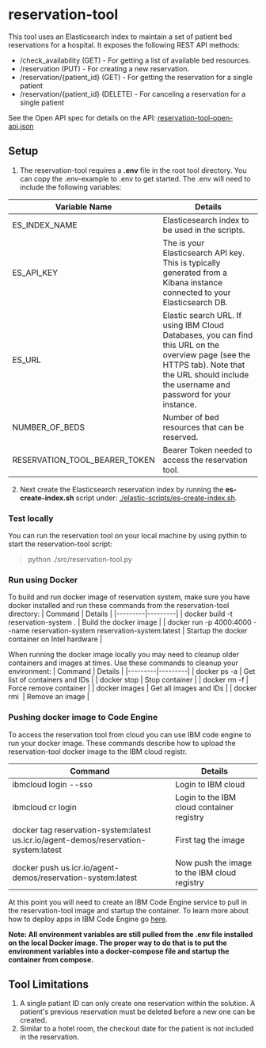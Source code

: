 # reservation-tool
This tool uses an Elasticsearch index to maintain a set of patient bed reservations for a hospital. It exposes the following REST API methods:

- /check_availability (GET) - For getting a list of available bed resources.
- /reservation (PUT) - For creating a new reservation.
- /reservation/{patient_id} (GET) - For getting the reservation for a single patient
- /reservation/{patient_id} (DELETE) - For canceling a reservation for a single patient

See the Open API spec for details on the API: [reservation-tool-open-api.json](./reservation-tool-open-api.json)

## Setup
1. The reservation-tool requires a **.env** file in the root tool directory. You can copy the .env-example to .env to get started. The .env will need to include the following variables:

| Variable Name | Details |
|---------------|---------|
| ES_INDEX_NAME | Elasticesearch index to be used in the scripts. |
| ES_API_KEY | The is your Elasticsearch API key. This is typically generated from a Kibana instance connected to your Elasticsearch DB. |
| ES_URL | Elastic search URL. If using IBM Cloud Databases, you can find this URL on the overview page (see the HTTPS tab). Note that the URL should include the username and password for your instance. |
| NUMBER_OF_BEDS | Number of bed resources that can be reserved. |
| RESERVATION_TOOL_BEARER_TOKEN | Bearer Token needed to access the reservation tool. |

2. Next create the Elasticsearch reservation index by running the **es-create-index.sh** script under: [./elastic-scripts/es-create-index.sh](./elastic-scripts/es-create-index.sh).

### Test locally
You can run the reservation tool on your local machine by using pythin to start the reservation-tool script:
> python ./src/reservation-tool.py

### Run using Docker
To build and run docker image of reservation system, make sure you have docker installed and run these commands from the reservation-tool directory:
| Command | Details |
|---------|---------|
| docker build -t reservation-system . | Build the docker image |
| docker run -p 4000:4000 --name reservation-system reservation-system:latest | Startup the docker container on Intel hardware |

When running the docker image locally you may need to cleanup older containers and images at times. Use these commands to cleanup your environment:
| Command | Details |
|---------|---------|
| docker ps -a | Get list of containers and IDs |
| docker stop <container id> | Stop container |
| docker rm -f <container id> | Force remove container | 
| docker images | Get all images and IDs |
| docker rmi <image id> | Remove an image |

### Pushing docker image to Code Engine
To access the reservation tool from cloud you can use IBM code engine to run your docker image. These commands describe how to upload the reservation-tool docker image to the IBM cloud registr. 

| Command | Details |
|---------|---------|
| ibmcloud login --sso | Login to IBM cloud |
| ibmcloud cr login | Login to the IBM cloud container registry |
| docker tag reservation-system:latest us.icr.io/agent-demos/reservation-system:latest | First tag the image |
| docker push us.icr.io/agent-demos/reservation-system:latest | Now push the image to the IBM cloud registry |

At this point you will need to create an IBM Code Engine service to pull in the reservation-tool image and startup the container. To learn more about how to deploy apps in IBM Code Engine go [here](https://cloud.ibm.com/docs/codeengine?topic=codeengine-deploy-app&interface=ui).

**Note: All environment variables are still pulled from the .env file installed on the local Docker image. The proper way to do that is to put the environment variables into a docker-compose file and startup the container from compose.**

## Tool Limitations

1. A single patiant ID can only create one reservation within the solution. A patient's previous reservation must be deleted before a new one can be created.
2. Similar to a hotel room, the checkout date for the patient is not included in the reservation.
